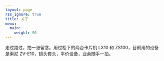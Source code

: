 ```yaml
---
layout: page
rss_ignore: true
title: 关于
menu:
  main:
    weight: 90
---
```


走过路过，拍一张留念。用过松下的两台卡片机 LX10 和 ZS100，目前用的设备是索尼 ZV-E10，镜头套头，平价设备，业余随手一拍。
